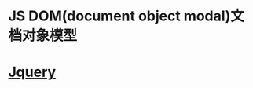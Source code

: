 <!--
 * @Author: TerryMin
 * @Date: 2022-09-11 13:56:22
 * @LastEditors: TerryMin
 * @LastEditTime: 2022-09-11 14:40:19
 * @Description: file not
-->
# JS DOM(document object modal)文档对象模型




# [Jquery](https://www.jquery123.com/)



